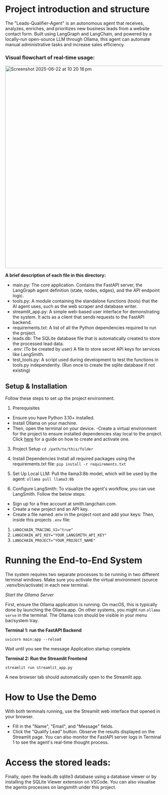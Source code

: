 # Project introduction and structure
The "Leads-Qualifier-Agent" is an autonomous agent that receives, analyzes, enriches, and prioritizes new business leads from a website contact form. Built using LangGraph and LangChain, and powered by a locally-run open-source LLM through Ollama, this agent can automate manual administrative tasks and increase sales efficiency.

### Visual flowchart of real-time usage:
<img width="645" alt="Screenshot 2025-06-22 at 10 20 16 pm" src="https://github.com/user-attachments/assets/170d8018-6c93-43e1-bc03-865e531450fc" />


**A brief description of each file in this directory:**
- main.py: The core application. Contains the FastAPI server, the LangGraph agent definition (state, nodes, edges), and the API endpoint logic.
- tools.py: A module containing the standalone functions (tools) that the AI agent uses, such as the web scraper and database writer.
- streamlit_app.py: A simple web-based user interface for demonstrating the system. It acts as a client that sends requests to the FastAPI backend.
- requirements.txt: A list of all the Python dependencies required to run the project.
- leads.db: The SQLite database file that is automatically created to store the processed lead data.
- .env: (To be created by user) A file to store secret API keys for services like LangSmith.
- test_tools.py: A script used during development to test the functions in tools.py independently. (Run once to create the sqlite database if not existing)


## Setup & Installation

Follow these steps to set up the project environment.
1. Prerequisites
- Ensure you have Python 3.10+ installed.
- Install Ollama on your machine.
- Then, open the terminal on your device.
-Create a virtual environment for the project to ensure installed dependencies stay local to the project. Click [here](https://python.land/virtual-environments/virtualenv) for a guide on how to create and activate one.

3. Project Setup
`cd /path/to/this/folder`

4. Install Dependencies
Install all required packages using the requirements.txt file: `pip install -r requirements.txt`

4. Set Up Local LLM: Pull the llama3:8b model, which will be used by the agent: `ollama pull llama3:8b`

5. Configure LangSmith:
To visualize the agent's workflow, you can use LangSmith. Follow the below steps:
- Sign up for a free account at smith.langchain.com.
- Create a new project and an API key.
- Create a file named .env in the project root and add your keys:
Then, inside this projects `.env` file:
1. `LANGCHAIN_TRACING_V2="true"`
2. `LANGCHAIN_API_KEY="YOUR_LANGSMITH_API_KEY"`
3. `LANGCHAIN_PROJECT="YOUR_PROJECT_NAME"`

# Running the End-to-End System

The system requires two separate processes to be running in two different terminal windows. Make sure you activate the virtual environment (source .venv/bin/activate) in each new terminal.

*Start the Ollama Server*

First, ensure the Ollama application is running. On macOS, this is typically done by launching the Ollama.app. On other systems, you might run `ollama serve` in the terminal. The Ollama icon should be visible in your menu bar/system tray.

**Terminal 1: run the FastAPI Backend**

`uvicorn main:app --reload`

Wait until you see the message Application startup complete.

**Terminal 2: Run the Streamlit Frontend**

`streamlit run streamlit_app.py`

A new browser tab should automatically open to the Streamlit app.

# How to Use the Demo
With both terminals running, use the Streamlit web interface that opened in your browser.
- Fill in the "Name", "Email", and "Message" fields.
- Click the "Qualify Lead" button.
Observe the results displayed on the Streamlit page. You can also monitor the FastAPI server logs in Terminal 1 to see the agent's real-time thought process.

# Access the stored leads:
Finally, open the leads.db sqlite3 database using a database viewer or by installing the SQLite Viewer extension on VSCode.
You can also visualise the agents processes on langsmith under this project.
